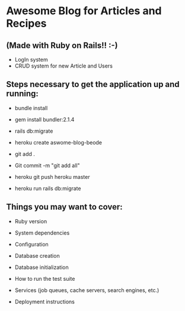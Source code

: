 # Awesome Blog for Articles and Recipes 
## (Made with Ruby on Rails!! :-)

* LogIn system
* CRUD system for new Article and Users

## Steps necessary to get the application up and running:

* bundle install
 * gem install bundler:2.1.4
 * rails db:migrate

 * heroku create aswome-blog-beode
 * git add .
 * Git commit -m "git add all"
 * heroku git push heroku master
 * heroku run rails db:migrate

## Things you may want to cover:

* Ruby version

* System dependencies

* Configuration

* Database creation

* Database initialization

* How to run the test suite

* Services (job queues, cache servers, search engines, etc.)

* Deployment instructions

